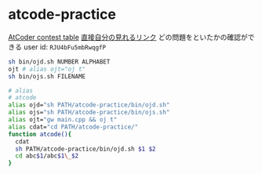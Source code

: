 # atcode-practice

[AtCoder contest table](https://kenkoooo.com/atcoder/#/table/)
[直接自分の見れるリンク](https://kenkoooo.com/atcoder/#/table/RJU4bFu5mbRwqgfP)
どの問題をといたかの確認ができる
user id:
`RJU4bFu5mbRwqgfP`

```sh
sh bin/ojd.sh NUMBER ALPHABET
ojt # alias ojt="oj t"
sh bin/ojs.sh FILENAME
```

```sh
# alias
# atcode
alias ojd="sh PATH/atcode-practice/bin/ojd.sh"
alias ojs="sh PATH/atcode-practice/bin/ojs.sh"
alias ojt="gw main.cpp && oj t"
alias cdat="cd PATH/atcode-practice/"
function atcode(){
  cdat
  sh PATH/atcode-practice/bin/ojd.sh $1 $2
  cd abc$1/abc$1\_$2
}
```
